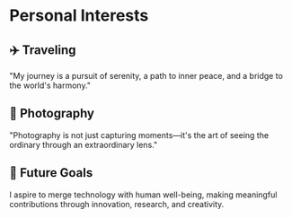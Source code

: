 # Personal Interests

## ✈️ Traveling
"My journey is a pursuit of serenity, a path to inner peace, and a bridge to the world's harmony."

## 📸 Photography
"Photography is not just capturing moments—it's the art of seeing the ordinary through an extraordinary lens."

## 🎯 Future Goals
I aspire to merge technology with human well-being, making meaningful contributions through innovation, research, and creativity.
